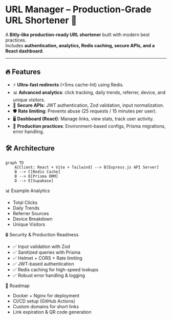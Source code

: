 # URL Manager – Production-Grade URL Shortener 🚀  

A **Bitly-like production-ready URL shortener** built with modern best practices.  
Includes **authentication, analytics, Redis caching, secure APIs, and a React dashboard**.  

---

## 🔥 Features  
- ⚡ **Ultra-fast redirects** (<5ms cache-hit) using Redis.  
- 📊 **Advanced analytics**: click tracking, daily trends, referrer, device, and unique visitors.  
- 🔐 **Secure APIs**: JWT authentication, Zod validation, input normalization.  
- 🛡 **Rate limiting**: Prevents abuse (25 requests / 15 minutes per user).  
- 🖥 **Dashboard (React)**: Manage links, view stats, track user activity.
- 🐳 **Production practices**: Environment-based configs, Prisma migrations, error handling.

## 🛠 Architecture
```mermaid
graph TD
    A[Client: React + Vite + Tailwind] --> B[Express.js API Server]
    B --> C[Redis Cache]
    B --> D[Prisma ORM]
    D --> E[Supabase]
```
📊 Example Analytics

- Total Clicks
- Daily Trends
- Referrer Sources
- Device Breakdown
- Unique Visitors

🔒 Security & Production Readiness

- ✅ Input validation with Zod
- ✅ Sanitized queries with Prisma
- ✅ Helmet + CORS + Rate limiting
- ✅ JWT-based authentication
- ✅ Redis caching for high-speed lookups
- ✅ Robust error handling & logging

🚀 Roadmap

- Docker + Nginx for deployment
- CI/CD setup (GitHub Actions)
- Custom domains for short links
- Link expiration & QR code generation
